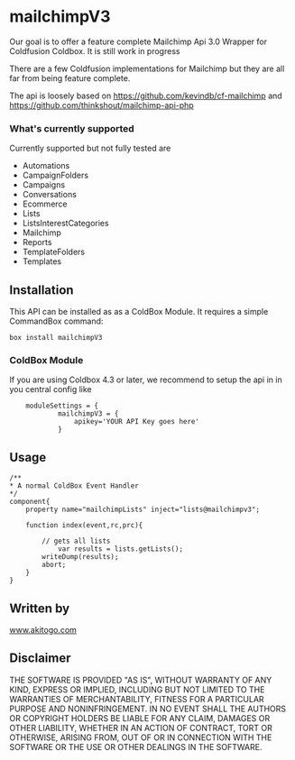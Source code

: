 # mailchimpV3
Our goal is to offer a feature complete Mailchimp Api 3.0 Wrapper for Coldfusion Coldbox. It is still work in progress

There are a few Coldfusion implementations for Mailchimp but they are all far from being feature complete.

The api is loosely based on https://github.com/kevindb/cf-mailchimp and https://github.com/thinkshout/mailchimp-api-php

### What's currently supported
Currently supported but not fully tested are
- Automations
- CampaignFolders
- Campaigns
- Conversations
- Ecommerce
- Lists
- ListsInterestCategories
- Mailchimp
- Reports
- TemplateFolders
- Templates

## Installation 
This API can be installed as as a ColdBox Module.  It requires a simple CommandBox command:

```
box install mailchimpV3
```



### ColdBox Module
If you are using Coldbox 4.3 or later, we recommend to setup the api in in you central config like

```
 	moduleSettings = {
    		mailchimpV3 = {
        		apikey='YOUR API Key goes here'
    	  	}

```
## Usage
```
/**
* A normal ColdBox Event Handler
*/
component{
	property name="mailchimpLists" inject="lists@mailchimpv3";
	
	function index(event,rc,prc){
	
		// gets all lists
    		var results = lists.getLists();
	  	writeDump(results);
		abort;
	}
}

```

## Written by
www.akitogo.com

## Disclaimer
THE SOFTWARE IS PROVIDED "AS IS", WITHOUT WARRANTY OF ANY KIND, EXPRESS OR IMPLIED, INCLUDING BUT NOT LIMITED TO THE WARRANTIES OF MERCHANTABILITY, FITNESS FOR A PARTICULAR PURPOSE AND NONINFRINGEMENT. IN NO EVENT SHALL THE AUTHORS OR COPYRIGHT HOLDERS BE LIABLE FOR ANY CLAIM, DAMAGES OR OTHER LIABILITY, WHETHER IN AN ACTION OF CONTRACT, TORT OR OTHERWISE, ARISING FROM, OUT OF OR IN CONNECTION WITH THE SOFTWARE OR THE USE OR OTHER DEALINGS IN THE SOFTWARE.
